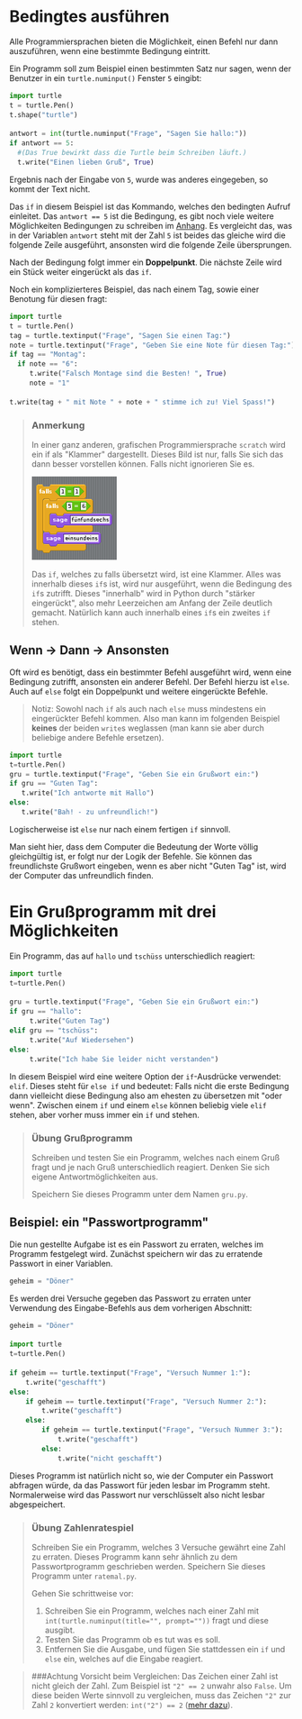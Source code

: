 # Bedingtes ausführen



Alle Programmiersprachen bieten die Möglichkeit, einen Befehl nur dann auszuführen, wenn eine bestimmte Bedingung eintritt.

Ein Programm soll zum Beispiel einen bestimmten Satz nur sagen, wenn der Benutzer in ein `turtle.numinput()` Fenster `5` eingibt:

```python
import turtle
t = turtle.Pen()
t.shape("turtle")

antwort = int(turtle.numinput("Frage", "Sagen Sie hallo:"))
if antwort == 5:
  #(Das True bewirkt dass die Turtle beim Schreiben läuft.)
  t.write("Einen lieben Gruß", True)
```

Ergebnis nach der Eingabe von `5`, wurde was anderes eingegeben, so kommt der Text nicht.

Das `if` in diesem Beispiel ist das Kommando, welches den bedingten Aufruf einleitet. Das `antwort == 5` ist die Bedingung, es gibt noch viele weitere Möglichkeiten Bedingungen zu schreiben im [Anhang](../x-anhang/2-bedingungen.md). Es vergleicht das, was in der Variablen `antwort` steht mit der Zahl `5` ist beides das gleiche wird die folgende Zeile ausgeführt, ansonsten wird die folgende Zeile übersprungen.

Nach der Bedingung folgt immer ein **Doppelpunkt**. Die nächste Zeile wird ein Stück weiter eingerückt als das `if`.

Noch ein komplizierteres Beispiel, das nach einem Tag, sowie einer Benotung für diesen fragt:

```python
import turtle
t = turtle.Pen()
tag = turtle.textinput("Frage", "Sagen Sie einen Tag:")
note = turtle.textinput("Frage", "Geben Sie eine Note für diesen Tag:")
if tag == "Montag":
  if note == "6":
     t.write("Falsch Montage sind die Besten! ", True)
     note = "1"

t.write(tag + " mit Note " + note + " stimme ich zu! Viel Spass!")
```

> ### Anmerkung
> In einer ganz anderen, grafischen Programmiersprache `scratch` wird ein if als "Klammer" dargestellt.
> Dieses Bild ist nur, falls Sie sich das dann besser vorstellen können. Falls nicht ignorieren Sie es.
>
> ![Geschachteltes If in Scratch](img/ifinscratch.png)
>
> Das `if`, welches zu falls übersetzt wird, ist eine Klammer. Alles was innerhalb dieses `if`s ist, wird nur ausgeführt, wenn die Bedingung des `if`s zutrifft. Dieses "innerhalb" wird in Python durch "stärker eingerückt", also mehr Leerzeichen am Anfang der Zeile deutlich gemacht. Natürlich kann auch innerhalb eines `if`s ein zweites `if` stehen.

## Wenn → Dann → Ansonsten

Oft wird es benötigt, dass ein bestimmter Befehl ausgeführt wird, wenn eine Bedingung zutrifft, ansonsten ein anderer Befehl. Der Befehl hierzu ist `else`. Auch auf `else` folgt ein Doppelpunkt und weitere eingerückte Befehle.

> Notiz: Sowohl nach `if` als auch nach `else` muss mindestens ein eingerückter Befehl kommen. Also man kann  im folgenden Beispiel **keines** der beiden `write`s weglassen (man kann sie aber durch beliebige andere Befehle ersetzen).

```python
import turtle
t=turtle.Pen()
gru = turtle.textinput("Frage", "Geben Sie ein Grußwort ein:")
if gru == "Guten Tag":
   t.write("Ich antworte mit Hallo")
else:
   t.write("Bah! - zu unfreundlich!")
```

Logischerweise ist `else` nur nach einem fertigen `if` sinnvoll.

Man sieht hier, dass dem Computer die Bedeutung der Worte völlig gleichgültig ist, er folgt nur der Logik der Befehle. Sie können das freundlichste Grußwort eingeben, wenn es aber nicht "Guten Tag" ist, wird der Computer das unfreundlich finden.



# Ein Grußprogramm mit drei Möglichkeiten

Ein Programm, das auf `hallo` und `tschüss` unterschiedlich reagiert:

```python
import turtle
t=turtle.Pen()

gru = turtle.textinput("Frage", "Geben Sie ein Grußwort ein:")
if gru == "hallo":
     t.write("Guten Tag")
elif gru == "tschüss":
     t.write("Auf Wiedersehen")
else:
     t.write("Ich habe Sie leider nicht verstanden")
```
In diesem Beispiel wird eine weitere Option der `if`-Ausdrücke verwendet: `elif`. Dieses steht für `else if` und bedeutet: Falls nicht die erste Bedingung dann vielleicht diese Bedingung also am ehesten zu übersetzen mit "oder wenn". Zwischen einem `if` und einem `else` können beliebig viele `elif` stehen, aber vorher muss immer ein `if` und stehen.

> ### Übung Grußprogramm
> Schreiben und testen Sie ein Programm, welches nach einem Gruß fragt und je nach Gruß unterschiedlich reagiert. Denken Sie sich eigene Antwortmöglichkeiten aus.
>
> Speichern Sie dieses Programm unter dem Namen `gru.py`.

## Beispiel: ein "Passwortprogramm"

Die nun  gestellte Aufgabe ist es ein Passwort zu erraten, welches im Programm festgelegt wird. Zunächst speichern wir das zu erratende Passwort in einer Variablen.
```python
geheim = "Döner"
```
Es werden drei Versuche gegeben das Passwort zu erraten unter Verwendung des Eingabe-Befehls aus dem vorherigen Abschnitt:
```python
geheim = "Döner"

import turtle
t=turtle.Pen()

if geheim == turtle.textinput("Frage", "Versuch Nummer 1:"):
    t.write("geschafft")
else:
    if geheim == turtle.textinput("Frage", "Versuch Nummer 2:"):
        t.write("geschafft")
    else:
        if geheim == turtle.textinput("Frage", "Versuch Nummer 3:"):
            t.write("geschafft")
        else:
            t.write("nicht geschafft")
```

Dieses Programm ist natürlich nicht so, wie der Computer ein Passwort abfragen würde, da das Passwort für jeden lesbar im Programm steht. Normalerweise wird das Passwort nur verschlüsselt also nicht lesbar abgespeichert.

> ### Übung Zahlenratespiel
> Schreiben Sie ein Programm, welches 3 Versuche gewährt eine Zahl zu erraten. Dieses Programm kann sehr ähnlich zu dem Passwortprogramm geschrieben werden.
> Speichern Sie dieses Programm unter `ratemal.py`.
>
> Gehen Sie schrittweise vor:
> 1. Schreiben Sie ein Programm, welches nach einer Zahl mit `int(turtle.numinput(title="", prompt=""))` fragt und diese ausgibt.
> 2. Testen Sie das Programm ob es tut was es soll.
> 3. Entfernen Sie die Ausgabe, und fügen Sie stattdessen ein `if` und `else` ein, welches auf die Eingabe reagiert.

> ###Achtung
> Vorsicht beim Vergleichen: Das Zeichen einer Zahl ist nicht gleich der Zahl. Zum Beispiel ist `"2" == 2` unwahr also `False`. Um diese beiden Werte sinnvoll zu vergleichen, muss das Zeichen `"2"` zur Zahl `2` konvertiert werden: `int("2") == 2` ([mehr dazu](../x-anhang/4-datentypen.md#umwandlung-von-datentypen)).
